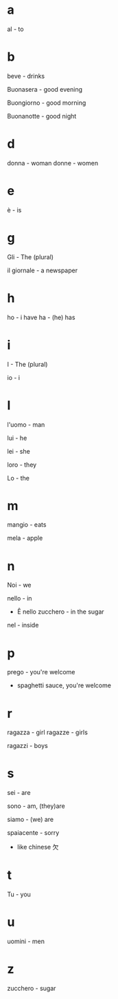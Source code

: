 # a

al - to

# b

beve - drinks

Buonasera - good evening

Buongiorno - good morning

Buonanotte - good night

# d

donna - woman
donne - women

# e

è - is

# g

Gli - The (plural)

il giornale - a newspaper

# h

ho - i have
ha - (he) has

# i

I - The (plural)

io - i

# l

l'uomo - man

lui - he

lei - she

loro - they

Lo - the

# m

mangio - eats

mela - apple

# n

Noi - we

nello - in
  - Ê nello zucchero - in the sugar

nel - inside

# p

prego - you're welcome
- spaghetti sauce, you're welcome

# r

ragazza - girl
ragazze - girls

ragazzi - boys

# s

sei - are

sono - am, (they)are

siamo - (we) are

spaiacente - sorry
- like chinese 欠

# t

Tu - you

# u

uomini - men

# z

zucchero - sugar